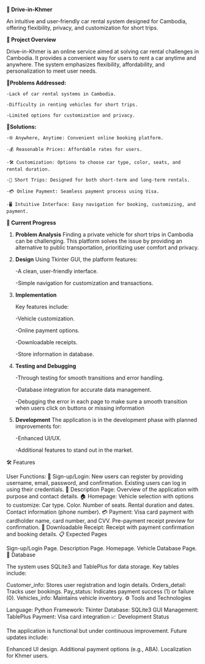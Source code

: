 **🚗 Drive-in-Khmer**

An intuitive and user-friendly car rental system designed for Cambodia, offering flexibility, privacy, and customization for short trips.

**📌 Project Overview**

Drive-in-Khmer is an online service aimed at solving car rental challenges in Cambodia. It provides a convenient way for users to rent a car anytime and anywhere. The system emphasizes flexibility, affordability, and personalization to meet user needs.

**📌Problems Addressed:**

	-Lack of car rental systems in Cambodia.

	-Difficulty in renting vehicles for short trips.

	-Limited options for customization and privacy.

**📌Solutions:**

	-🌐 Anywhere, Anytime: Convenient online booking platform.
 
	-💰 Reasonable Prices: Affordable rates for users.
 
	-🛠️ Customization: Options to choose car type, color, seats, and rental duration.
 
	-📆 Short Trips: Designed for both short-term and long-term rentals.
 
	-💳 Online Payment: Seamless payment process using Visa.
 
	-🖥️ Intuitive Interface: Easy navigation for booking, customizing, and payment.
 
**🚀 Current Progress**

1. **Problem Analysis**
Finding a private vehicle for short trips in Cambodia can be challenging. This platform solves the issue by providing an alternative to public transportation, prioritizing user comfort and privacy.

2. **Design**
Using Tkinter GUI, the platform features:

	-A clean, user-friendly interface.
 
	-Simple navigation for customization and transactions.
 
3. **Implementation**

	Key features include:

	-Vehicle customization.
 
	-Online payment options.
 
	-Downloadable receipts.

	-Store information in database.
 

4. **Testing and Debugging**
   
 	-Through testing for smooth transitions and error handling.

	-Database integration for accurate data management.

  	-Debugging the error in each page to make sure a smooth transition when users click on buttons or missing 		information

5. **Development**
The application is in the development phase with planned improvements for:

	-Enhanced UI/UX.

	-Additional features to stand out in the market.

🛠️ Features

User Functions:
🔑 Sign-up/Login:
New users can register by providing username, email, password, and confirmation.
Existing users can log in using their credentials.
📜 Description Page:
Overview of the application with purpose and contact details.
🏠 Homepage:
Vehicle selection with options to customize:
Car type.
Color.
Number of seats.
Rental duration and dates.
Contact information (phone number).
💳 Payment:
Visa card payment with cardholder name, card number, and CVV.
Pre-payment receipt preview for confirmation.
📄 Downloadable Receipt:
Receipt with payment confirmation and booking details.
📋 Expected Pages

Sign-up/Login Page.
Description Page.
Homepage.
Vehicle Database Page.
📂 Database

The system uses SQLite3 and TablePlus for data storage. Key tables include:

Customer_info:
Stores user registration and login details.
Orders_detail:
Tracks user bookings.
Pay_status:
Indicates payment success (1) or failure (0).
Vehicles_info:
Maintains vehicle inventory.
⚙️ Tools and Technologies

Language: Python
Framework: Tkinter
Database: SQLite3
GUI Management: TablePlus
Payment: Visa card integration
📈 Development Status

The application is functional but under continuous improvement. Future updates include:

Enhanced UI design.
Additional payment options (e.g., ABA).
Localization for Khmer users.
